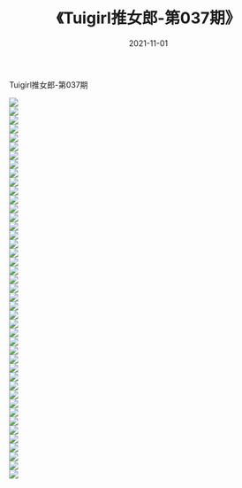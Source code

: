 ﻿---
layout: post
title:  《Tuigirl推女郎-第037期》
date:   2021-11-01
img: http://imgx.orgx.ga/漏D/网络美图/2021/Tuigirl推女郎-第037期/000.jpg
categories: [美女, 清纯, 唯美]
---

Tuigirl推女郎-第037期

  ![](http://imgx.orgx.ga/漏D/网络美图/2021/Tuigirl推女郎-第037期/001.jpg) <br> ![](http://imgx.orgx.ga/漏D/网络美图/2021/Tuigirl推女郎-第037期/002.jpg) <br> ![](http://imgx.orgx.ga/漏D/网络美图/2021/Tuigirl推女郎-第037期/003.jpg) <br> ![](http://imgx.orgx.ga/漏D/网络美图/2021/Tuigirl推女郎-第037期/004.jpg) <br> ![](http://imgx.orgx.ga/漏D/网络美图/2021/Tuigirl推女郎-第037期/005.jpg) <br> ![](http://imgx.orgx.ga/漏D/网络美图/2021/Tuigirl推女郎-第037期/006.jpg) <br> ![](http://imgx.orgx.ga/漏D/网络美图/2021/Tuigirl推女郎-第037期/007.jpg) <br> ![](http://imgx.orgx.ga/漏D/网络美图/2021/Tuigirl推女郎-第037期/008.jpg) <br> ![](http://imgx.orgx.ga/漏D/网络美图/2021/Tuigirl推女郎-第037期/009.jpg) <br> ![](http://imgx.orgx.ga/漏D/网络美图/2021/Tuigirl推女郎-第037期/010.jpg) <br> ![](http://imgx.orgx.ga/漏D/网络美图/2021/Tuigirl推女郎-第037期/011.jpg) <br> ![](http://imgx.orgx.ga/漏D/网络美图/2021/Tuigirl推女郎-第037期/012.jpg) <br> ![](http://imgx.orgx.ga/漏D/网络美图/2021/Tuigirl推女郎-第037期/013.jpg) <br> ![](http://imgx.orgx.ga/漏D/网络美图/2021/Tuigirl推女郎-第037期/014.jpg) <br> ![](http://imgx.orgx.ga/漏D/网络美图/2021/Tuigirl推女郎-第037期/015.jpg) <br> ![](http://imgx.orgx.ga/漏D/网络美图/2021/Tuigirl推女郎-第037期/016.jpg) <br> ![](http://imgx.orgx.ga/漏D/网络美图/2021/Tuigirl推女郎-第037期/017.jpg) <br> ![](http://imgx.orgx.ga/漏D/网络美图/2021/Tuigirl推女郎-第037期/018.jpg) <br> ![](http://imgx.orgx.ga/漏D/网络美图/2021/Tuigirl推女郎-第037期/019.jpg) <br> ![](http://imgx.orgx.ga/漏D/网络美图/2021/Tuigirl推女郎-第037期/020.jpg) <br> ![](http://imgx.orgx.ga/漏D/网络美图/2021/Tuigirl推女郎-第037期/021.jpg) <br> ![](http://imgx.orgx.ga/漏D/网络美图/2021/Tuigirl推女郎-第037期/022.jpg) <br> ![](http://imgx.orgx.ga/漏D/网络美图/2021/Tuigirl推女郎-第037期/023.jpg) <br> ![](http://imgx.orgx.ga/漏D/网络美图/2021/Tuigirl推女郎-第037期/024.jpg) <br> ![](http://imgx.orgx.ga/漏D/网络美图/2021/Tuigirl推女郎-第037期/025.jpg) <br> ![](http://imgx.orgx.ga/漏D/网络美图/2021/Tuigirl推女郎-第037期/026.jpg) <br> ![](http://imgx.orgx.ga/漏D/网络美图/2021/Tuigirl推女郎-第037期/027.jpg) <br> ![](http://imgx.orgx.ga/漏D/网络美图/2021/Tuigirl推女郎-第037期/028.jpg) <br> ![](http://imgx.orgx.ga/漏D/网络美图/2021/Tuigirl推女郎-第037期/029.jpg) <br> ![](http://imgx.orgx.ga/漏D/网络美图/2021/Tuigirl推女郎-第037期/030.jpg) <br> ![](http://imgx.orgx.ga/漏D/网络美图/2021/Tuigirl推女郎-第037期/031.jpg) <br> ![](http://imgx.orgx.ga/漏D/网络美图/2021/Tuigirl推女郎-第037期/032.jpg) <br> ![](http://imgx.orgx.ga/漏D/网络美图/2021/Tuigirl推女郎-第037期/033.jpg) <br> ![](http://imgx.orgx.ga/漏D/网络美图/2021/Tuigirl推女郎-第037期/034.jpg) <br> ![](http://imgx.orgx.ga/漏D/网络美图/2021/Tuigirl推女郎-第037期/035.jpg) <br> ![](http://imgx.orgx.ga/漏D/网络美图/2021/Tuigirl推女郎-第037期/036.jpg) <br> ![](http://imgx.orgx.ga/漏D/网络美图/2021/Tuigirl推女郎-第037期/037.jpg) <br> ![](http://imgx.orgx.ga/漏D/网络美图/2021/Tuigirl推女郎-第037期/038.jpg) <br> ![](http://imgx.orgx.ga/漏D/网络美图/2021/Tuigirl推女郎-第037期/039.jpg) <br> ![](http://imgx.orgx.ga/漏D/网络美图/2021/Tuigirl推女郎-第037期/040.jpg) <br> ![](http://imgx.orgx.ga/漏D/网络美图/2021/Tuigirl推女郎-第037期/041.jpg) <br> ![](http://imgx.orgx.ga/漏D/网络美图/2021/Tuigirl推女郎-第037期/042.jpg) <br> ![](http://imgx.orgx.ga/漏D/网络美图/2021/Tuigirl推女郎-第037期/043.jpg) <br>